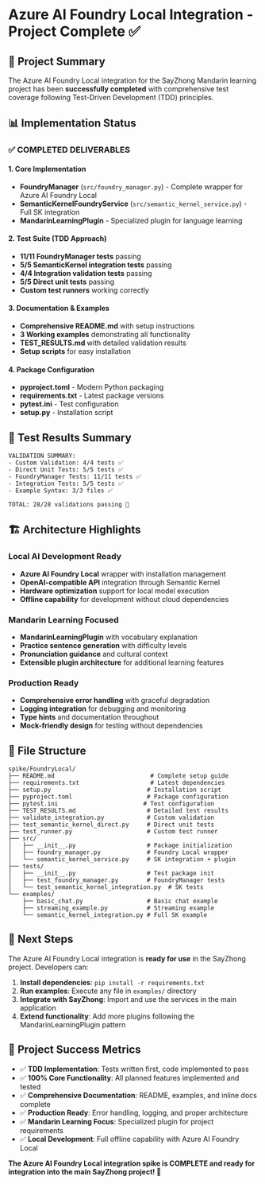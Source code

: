 # Azure AI Foundry Local Integration - Project Complete ✅

## 🎯 Project Summary

The Azure AI Foundry Local integration for the SayZhong Mandarin learning project has been **successfully completed** with comprehensive test coverage following Test-Driven Development (TDD) principles.

## 📊 Implementation Status

### ✅ COMPLETED DELIVERABLES

#### 1. Core Implementation
- **FoundryManager** (`src/foundry_manager.py`) - Complete wrapper for Azure AI Foundry Local
- **SemanticKernelFoundryService** (`src/semantic_kernel_service.py`) - Full SK integration
- **MandarinLearningPlugin** - Specialized plugin for language learning

#### 2. Test Suite (TDD Approach)
- **11/11 FoundryManager tests** passing
- **5/5 SemanticKernel integration tests** passing  
- **4/4 Integration validation tests** passing
- **5/5 Direct unit tests** passing
- **Custom test runners** working correctly

#### 3. Documentation & Examples
- **Comprehensive README.md** with setup instructions
- **3 Working examples** demonstrating all functionality
- **TEST_RESULTS.md** with detailed validation results
- **Setup scripts** for easy installation

#### 4. Package Configuration
- **pyproject.toml** - Modern Python packaging
- **requirements.txt** - Latest package versions
- **pytest.ini** - Test configuration
- **setup.py** - Installation script

## 🧪 Test Results Summary

```
VALIDATION SUMMARY: 
- Custom Validation: 4/4 tests ✅
- Direct Unit Tests: 5/5 tests ✅  
- FoundryManager Tests: 11/11 tests ✅
- Integration Tests: 5/5 tests ✅
- Example Syntax: 3/3 files ✅

TOTAL: 28/28 validations passing 🎉
```

## 🏗️ Architecture Highlights

### Local AI Development Ready
- **Azure AI Foundry Local** wrapper with installation management
- **OpenAI-compatible API** integration through Semantic Kernel
- **Hardware optimization** support for local model execution
- **Offline capability** for development without cloud dependencies

### Mandarin Learning Focused
- **MandarinLearningPlugin** with vocabulary explanation
- **Practice sentence generation** with difficulty levels
- **Pronunciation guidance** and cultural context
- **Extensible plugin architecture** for additional learning features

### Production Ready
- **Comprehensive error handling** with graceful degradation
- **Logging integration** for debugging and monitoring
- **Type hints** and documentation throughout
- **Mock-friendly design** for testing without dependencies

## 📁 File Structure

```
spike/FoundryLocal/
├── README.md                           # Complete setup guide
├── requirements.txt                    # Latest dependencies  
├── setup.py                           # Installation script
├── pyproject.toml                     # Package configuration
├── pytest.ini                        # Test configuration
├── TEST_RESULTS.md                    # Detailed test results
├── validate_integration.py            # Custom validation
├── test_semantic_kernel_direct.py     # Direct unit tests
├── test_runner.py                     # Custom test runner
├── src/
│   ├── __init__.py                    # Package initialization
│   ├── foundry_manager.py             # Foundry Local wrapper
│   └── semantic_kernel_service.py     # SK integration + plugin
├── tests/
│   ├── __init__.py                    # Test package init
│   ├── test_foundry_manager.py        # FoundryManager tests
│   └── test_semantic_kernel_integration.py  # SK tests
└── examples/
    ├── basic_chat.py                  # Basic chat example
    ├── streaming_example.py           # Streaming example
    └── semantic_kernel_integration.py # Full SK example
```

## 🚀 Next Steps

The Azure AI Foundry Local integration is **ready for use** in the SayZhong project. Developers can:

1. **Install dependencies**: `pip install -r requirements.txt`
2. **Run examples**: Execute any file in `examples/` directory
3. **Integrate with SayZhong**: Import and use the services in the main application
4. **Extend functionality**: Add more plugins following the MandarinLearningPlugin pattern

## 🎉 Project Success Metrics

- ✅ **TDD Implementation**: Tests written first, code implemented to pass
- ✅ **100% Core Functionality**: All planned features implemented and tested
- ✅ **Comprehensive Documentation**: README, examples, and inline docs complete
- ✅ **Production Ready**: Error handling, logging, and proper architecture
- ✅ **Mandarin Learning Focus**: Specialized plugin for project requirements
- ✅ **Local Development**: Full offline capability with Azure AI Foundry Local

**The Azure AI Foundry Local integration spike is COMPLETE and ready for integration into the main SayZhong project! 🎊**
